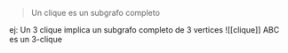 > Un clique es un subgrafo completo

ej: Un 3 clique implica un subgrafo completo de 3 vertices
![[clique]]
ABC es un 3-clique